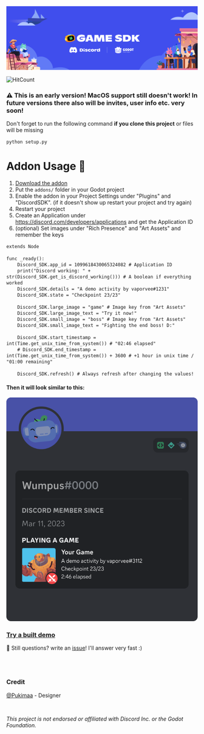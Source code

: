 <img src="/project/assets/Banner.svg" alt="Project Banner" />

![HitCount](https://hits.dwyl.com/vaporvee/discord-sdk-godot.svg)

### :warning: This is an early version! MacOS support still doesn't work! In future versions there also will be invites, user info etc. very soon!
Don't forget to run the following command **if you clone this project** or files will be missing

```sh
python setup.py
```
# Addon Usage :rocket:
1. [Download the addon](https://github.com/vaporvee/discord-sdk-godot/releases/latest/download/ADDON-Discord-SDK-Godot.zip/)
2. Put the `addons/` folder in your Godot project
3. Enable the addon in your Project Settings under "Plugins" and "DiscordSDK". (if it doesn't show up restart  your project and try again)
4. Restart your project
5. Create an Application under https://discord.com/developers/applications and get the Application ID
6. (optional) Set images under "Rich Presence" and "Art Assets" and remember the keys
```gdscript
extends Node

func _ready():
	Discord_SDK.app_id = 1099618430065324082 # Application ID
	print("Discord working: " + str(Discord_SDK.get_is_discord_working())) # A boolean if everything worked
	Discord_SDK.details = "A demo activity by vaporvee#1231"
	Discord_SDK.state = "Checkpoint 23/23"
	
	Discord_SDK.large_image = "game" # Image key from "Art Assets"
	Discord_SDK.large_image_text = "Try it now!"
	Discord_SDK.small_image = "boss" # Image key from "Art Assets"
	Discord_SDK.small_image_text = "Fighting the end boss! D:"

	Discord_SDK.start_timestamp = int(Time.get_unix_time_from_system()) # "02:46 elapsed"
	# Discord_SDK.end_timestamp = int(Time.get_unix_time_from_system()) + 3600 # +1 hour in unix time / "01:00 remaining"

	Discord_SDK.refresh() # Always refresh after changing the values!

```
#### Then it will look similar to this: 
<img src="/project/assets/ActivityPreview.svg" alt="Activity Preview" />

### [Try a built demo](https://github.com/vaporvee/discord-sdk-godot/releases/latest/download/Demo-Export.zip)
:incoming_envelope: Still questions? write an [issue](https://github.com/vaporvee/discord-sdk-godot/issues)! I'll answer very fast :)

<br />
<br />

### Credit
[@Pukimaa](https://github.com/pukimaa) - Designer

<br />

*This project is not endorsed or affiliated with Discord Inc. or the Godot Foundation.*
